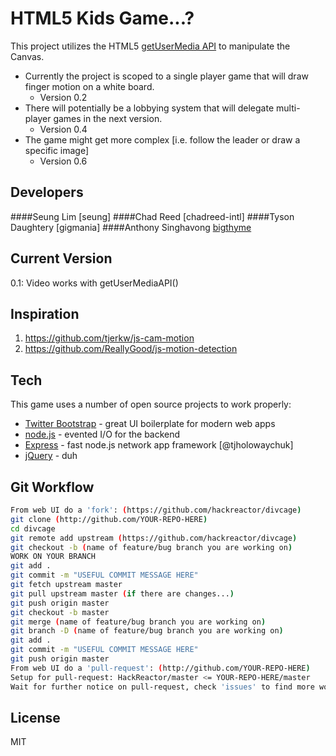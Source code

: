 HTML5 Kids Game...?
=========

This project utilizes the HTML5 [getUserMedia API] to manipulate the Canvas.

  - Currently the project is scoped to a single player game that will draw finger motion on a white board.
    - Version 0.2
  - There will potentially be a lobbying system that will delegate multi-player games in the next version.
    - Version 0.4     
  - The game might get more complex [i.e. follow the leader or draw a specific image]
    - Version 0.6     

Developers
-
####Seung Lim
[seung]
####Chad Reed
[chadreed-intl]
####Tyson Daughtery
[gigmania]
####Anthony Singhavong
[bigthyme]

Current Version
-
0.1: Video works with getUserMediaAPI()

Inspiration 
-
1. https://github.com/tjerkw/js-cam-motion
2. https://github.com/ReallyGood/js-motion-detection

Tech
-----------

This game uses a number of open source projects to work properly:


* [Twitter Bootstrap] - great UI boilerplate for modern web apps
* [node.js] - evented I/O for the backend
* [Express] - fast node.js network app framework [@tjholowaychuk]
* [jQuery] - duh 

Git Workflow
--------------

```sh
From web UI do a 'fork': (https://github.com/hackreactor/divcage)
git clone (http://github.com/YOUR-REPO-HERE)
cd divcage
git remote add upstream (https://github.com/hackreactor/divcage)
git checkout -b (name of feature/bug branch you are working on)
WORK ON YOUR BRANCH
git add .
git commit -m "USEFUL COMMIT MESSAGE HERE"
git fetch upstream master
git pull upstream master (if there are changes...)
git push origin master
git checkout -b master
git merge (name of feature/bug branch you are working on)
git branch -D (name of feature/bug branch you are working on)
git add .
git commit -m "USEFUL COMMIT MESSAGE HERE"
git push origin master
From web UI do a 'pull-request': (http://github.com/YOUR-REPO-HERE)
Setup for pull-request: HackReactor/master <= YOUR-REPO-HERE/master
Wait for further notice on pull-request, check 'issues' to find more work for yourself.
```

License
-

MIT

  [1]: http://daringfireball.net/projects/markdown/
  [bigthyme]: https://github.com/bigthyme/
  [ace editor]: http://ace.ajax.org
  [node.js]: http://nodejs.org
  [Twitter Bootstrap]: http://twitter.github.com/bootstrap/
  [jQuery]: http://jquery.com  
  [Express]: http://expressjs.com/
  [getUserMedia API]: http://www.html5rocks.com/en/tutorials/getusermedia/intro/
